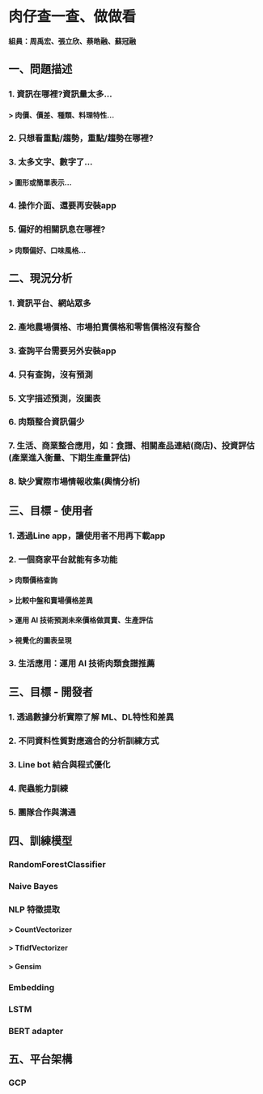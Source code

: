 肉仔查一查、做做看
================
#### 組員：周禹宏、張立欣、蔡皓融、蘇冠融
一、問題描述
-----------
### 1. 資訊在哪裡?資訊量太多...
#### > 肉價、價差、種類、料理特性... 
### 2. 只想看重點/趨勢，重點/趨勢在哪裡? 
### 3. 太多文字、數字了...
#### > 圖形或簡單表示...
### 4. 操作介面、還要再安裝app
### 5. 偏好的相關訊息在哪裡?
#### > 肉類偏好、口味風格...
二、現況分析
-----------
### 1. 資訊平台、網站眾多
### 2. 產地農場價格、市場拍賣價格和零售價格沒有整合
### 3. 查詢平台需要另外安裝app
### 4. 只有查詢，沒有預測
### 5. 文字描述預測，沒圖表
### 6. 肉類整合資訊偏少
### 7. 生活、商業整合應用，如：食譜、相關產品連結(商店)、投資評估(產業進入衡量、下期生產量評估)
### 8. 缺少實際市場情報收集(輿情分析)
三、目標 - 使用者
----------------
### 1. 透過Line app，讓使用者不用再下載app
### 2. 一個商家平台就能有多功能
#### > 肉類價格查詢
#### > 比較中盤和賣場價格差異
#### > 運用 AI 技術預測未來價格做買賣、生產評估
#### > 視覺化的圖表呈現
### 3. 生活應用：運用 AI 技術肉類食譜推薦
三、目標 - 開發者
----------------
### 1. 透過數據分析實際了解 ML、DL特性和差異
### 2. 不同資料性質對應適合的分析訓練方式
### 3. Line bot 結合與程式優化
### 4. 爬蟲能力訓練
### 5. 團隊合作與溝通
四、訓練模型
----------------
### RandomForestClassifier 
### Naive Bayes
### NLP 特徵提取
####  > CountVectorizer
####  > TfidfVectorizer 
####  > Gensim 
### Embedding 
### LSTM  
### BERT adapter
五、平台架構
-----------
### GCP






